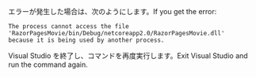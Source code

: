 <span data-ttu-id="fc81d-101">エラーが発生した場合は、次のようにします。</span><span class="sxs-lookup"><span data-stu-id="fc81d-101">If you get the error:</span></span>
  ```
  The process cannot access the file 
 'RazorPagesMovie/bin/Debug/netcoreapp2.0/RazorPagesMovie.dll' 
  because it is being used by another process.
  ```
<span data-ttu-id="fc81d-102">Visual Studio を終了し、コマンドを再度実行します。</span><span class="sxs-lookup"><span data-stu-id="fc81d-102">Exit Visual Studio and run the command again.</span></span>

